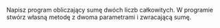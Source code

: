 Napisz program obliczający sumę dwóch liczb całkowitych. W programie stwórz własną metodę z dwoma parametrami i zwracającą sumę.
